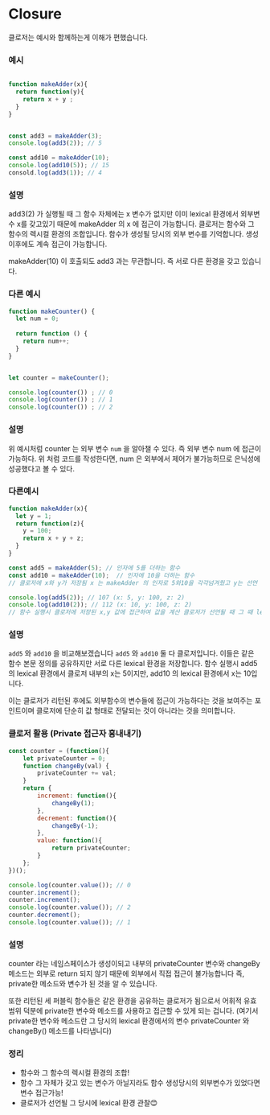 # Closure

클로저는 예시와 함께하는게 이해가 편했습니다.

### 예시

```javascript

function makeAdder(x){
  return function(y){
    return x + y ;
  }
}


const add3 = makeAdder(3);
console.log(add3(2)); // 5

const add10 = makeAdder(10);
console.log(add10(5)); // 15
consold.log(add3(1)); // 4
```

### 설명
add3(2) 가 실행될 때 그 함수 자체에는 x 변수가 없지만 이미 lexical 환경에서 외부변수 x를 갖고있기 때문에 makeAdder 의 x 에 접근이 가능합니다.
클로저는 함수와 그 함수의 렉시컬 환경의 조합입니다. 함수가 생성될 당시의 외부 변수를 기억합니다. 생성 이후에도 계속 접근이 가능합니다.

makeAdder(10) 이 호출되도 add3 과는 무관합니다. 즉 서로 다른 환경을 갖고 있습니다.


### 다른 예시

```javascript
function makeCounter() {
  let num = 0;
  
  return function () {
    return num++;
  }
}


let counter = makeCounter();

console.log(counter()) ; // 0
console.log(counter()) ; // 1
console.log(counter()) ; // 2
```


### 설명
위 예시처럼 counter 는 외부 변수 `num` 을  알아챌 수 있다. 즉 외부 변수 num 에 접근이 가능하다.
위 처럼 코드를 작성한다면, num 은 외부에서 제어가 불가능하므로 은닉성에 성공했다고 볼 수 있다.

### 다른예시 

```javascript
function makeAdder(x){
  let y = 1;
  return function(z){
    y = 100;
    return x + y + z;
  }
}

const add5 = makeAdder(5); // 인자에 5를 더하는 함수
const add10 = makeAdder(10);  // 인자에 10을 더하는 함수
// 클로저에 x와 y가 저장됨 x 는 makeAdder 의 인자로 5와10을 각각넘겨줬고 y는 선언 및 초기화

console.log(add5(2)); // 107 (x: 5, y: 100, z: 2)
console.log(add10(2)); // 112 (x: 10, y: 100, z: 2)
// 함수 실행시 클로저에 저장된 x,y 값에 접근하여 값을 계산 클로저가 선언될 때 그 때 lexical 환경 관찰

```

### 설명

`add5` 와 `add10` 을 비교해보겠습니다 `add5` 와 `add10` 둘 다 클로저입니다.
이들은 같은 함수 본문 정의를 공유하지만 서로 다른 lexical 환경을 저장합니다. 함수 실행시 add5 의 lexical 환경에서 클로저 내부의 x는 5이지만,
add10 의 lexical 환경에서 x는 10입니다.

이는 클로저가 리턴된 후에도 외부함수의 변수들에 접근이 가능하다는 것을 보여주는 포인트이며
클로저에 단순히 값 형태로 전달되는 것이 아니라는 것을 의미합니다.



### 클로저 활용 (Private 접근자 흉내내기)

```javascript
const counter = (function(){
    let privateCounter = 0;
    function changeBy(val) {
        privateCounter += val;
    }
    return {
        increment: function(){
            changeBy(1);
        },
        decrement: function(){
            changeBy(-1);
        },
        value: function(){
            return privateCounter;
        }
    };
})();

console.log(counter.value()); // 0
counter.increment();
counter.increment();
console.log(counter.value()); // 2
counter.decrement();
console.log(counter.value()); // 1
```

### 설명
counter 라는 네임스페이스가 생성이되고 내부의 privateCounter 변수와 changeBy 메소드는 외부로 return 되지 않기 때문에 외부에서 직접 접근이 불가능합니다 즉,
private한 메소드와 변수가 된 것을 알 수 있습니다.

또한 리턴된 세 퍼블릭 함수들은 같은 환경을 공유하는 클로저가 됨으로서
어휘적 유효 범위 덕분에 private한 변수와 메소드를 사용하고 접근할 수 있게 되는 겁니다. (여기서 private한 변수와 메소드란 그 당시의 lexical 환경에서의 변수 privateCounter 와 changeBy() 메소드를 나타냅니다)





### 정리
- 함수와 그 함수의 렉시컬 환경의 조합! 
- 함수 그 자체가 갖고 있는 변수가 아닐지라도 함수 생성당시의 외부변수가 있었다면 변수 접근가능!
- 클로저가 선언될 그 당시에 lexical 환경 관찰😊

